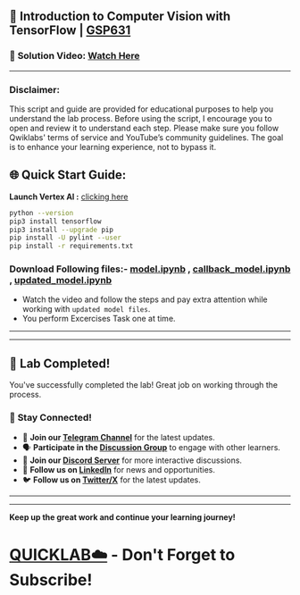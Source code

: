 
## 🚀 Introduction to Computer Vision with TensorFlow | [GSP631](https://www.cloudskillsboost.google/focuses/43204?parent=catalog)

### 🔗 **Solution Video:** [Watch Here]()

---

### Disclaimer:
This script and guide are provided for educational purposes to help you understand the lab process. Before using the script, I encourage you to open and review it to understand each step. Please make sure you follow Qwiklabs' terms of service and YouTube’s community guidelines. The goal is to enhance your learning experience, not to bypass it.

## 🌐 **Quick Start Guide:**

**Launch Vertex AI :** [clicking here](https://console.cloud.google.com/vertex-ai/workbench?project=)

```bash
python --version
pip3 install tensorflow
pip3 install --upgrade pip
pip install -U pylint --user
pip install -r requirements.txt
```

### Download Following files:- [model.ipynb](https://github.com/quiccklabs/Labs_solutions/blob/master/Introduction%20to%20Computer%20Vision%20with%20TensorFlow%202024/vertex-lab/model.ipynb) , [callback_model.ipynb](https://github.com/quiccklabs/Labs_solutions/blob/master/Introduction%20to%20Computer%20Vision%20with%20TensorFlow%202024/vertex-lab/callback_model.ipynb) , [updated_model.ipynb](https://github.com/quiccklabs/Labs_solutions/blob/master/Introduction%20to%20Computer%20Vision%20with%20TensorFlow%202024/vertex-lab/updated_model.ipynb)

- Watch the video and follow the steps and pay extra attention while working with ```updated model files```.
- You perform Excercises Task one at time.

---

---

## 🎉 **Lab Completed!**

You've successfully completed the lab! Great job on working through the process.

### 🌟 **Stay Connected!**

- 🔔 **Join our [Telegram Channel](https://t.me/quiccklab)** for the latest updates.
- 🗣 **Participate in the [Discussion Group](https://t.me/Quicklabchat)** to engage with other learners.
- 💬 **Join our [Discord Server](https://discord.gg/7fAVf4USZn)** for more interactive discussions.
- 💼 **Follow us on [LinkedIn](https://www.linkedin.com/company/quicklab-linkedin/)** for news and opportunities.
- 🐦 **Follow us on [Twitter/X](https://x.com/quicklab7)** for the latest updates.


---
---

**Keep up the great work and continue your learning journey!**

# [QUICKLAB☁️](https://www.youtube.com/@quick_lab) - Don't Forget to Subscribe!
